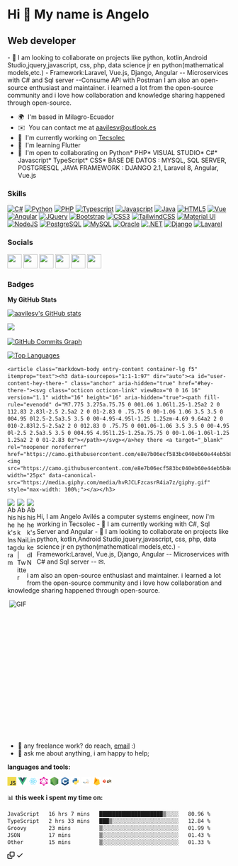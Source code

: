 Hi 👋 My name is Angelo
=======================

Web developer
-------------

\- 👯 I am looking to collaborate on projects like python, kotlin,Android Studio,jquery,javascript, css, php, data science jr en python(mathematical models,etc.) - Framework:Laravel, Vue.js, Django, Angular -- Microservices with C# and Sql server --Consume API with Postman I am also an open-source enthusiast and maintainer. i learned a lot from the open-source community and i love how collaboration and knowledge sharing happened through open-source.

* 🌍  I'm based in Milagro-Ecuador
* ✉️  You can contact me at [aavilesv@outlook.es](mailto:aavilesv@outlook.es)
* 🚀  I'm currently working on [Tecsolec](http://tecsolec.com/)
* 🧠  I'm learning Flutter
* 🤝  I'm open to collaborating on Python\* PHP\* VISUAL STUDIO\* C#\* Javascript\* TypeScript\* CSS\* BASE DE DATOS : MYSQL, SQL SERVER, POSTGRESQL ,JAVA FRAMEWORK : DJANGO 2.1, Laravel 8, Angular, Vue.js

### Skills

<p align="left">
<a href="https://docs.microsoft.com/en-us/dotnet/csharp/" target="_blank" rel="noreferrer"><img src="https://raw.githubusercontent.com/danielcranney/readme-generator/main/public/icons/skills/csharp-colored.svg" width="36" height="36" alt="C#" /></a>
<a href="https://www.python.org/" target="_blank" rel="noreferrer"><img src="https://raw.githubusercontent.com/danielcranney/readme-generator/main/public/icons/skills/python-colored.svg" width="36" height="36" alt="Python" /></a>
<a href="https://www.php.net/" target="_blank" rel="noreferrer"><img src="https://raw.githubusercontent.com/danielcranney/readme-generator/main/public/icons/skills/php-colored.svg" width="36" height="36" alt="PHP" /></a>
<a href="https://www.typescriptlang.org/" target="_blank" rel="noreferrer"><img src="https://raw.githubusercontent.com/danielcranney/readme-generator/main/public/icons/skills/typescript-colored.svg" width="36" height="36" alt="Typescript" /></a>
<a href="https://developer.mozilla.org/en-US/docs/Web/JavaScript" target="_blank" rel="noreferrer"><img src="https://raw.githubusercontent.com/danielcranney/readme-generator/main/public/icons/skills/javascript-colored.svg" width="36" height="36" alt="Javascript" /></a>
<a href="https://www.oracle.com/java/" target="_blank" rel="noreferrer"><img src="https://raw.githubusercontent.com/danielcranney/readme-generator/main/public/icons/skills/java-colored.svg" width="36" height="36" alt="Java" /></a>
<a href="https://developer.mozilla.org/en-US/docs/Glossary/HTML5" target="_blank" rel="noreferrer"><img src="https://raw.githubusercontent.com/danielcranney/readme-generator/main/public/icons/skills/html5-colored.svg" width="36" height="36" alt="HTML5" /></a>
<a href="https://vuejs.org/" target="_blank" rel="noreferrer"><img src="https://raw.githubusercontent.com/danielcranney/readme-generator/main/public/icons/skills/vue-colored.svg" width="36" height="36" alt="Vue" /></a>
<a href="https://angular.io/" target="_blank" rel="noreferrer"><img src="https://raw.githubusercontent.com/danielcranney/readme-generator/main/public/icons/skills/angular-colored.svg" width="36" height="36" alt="Angular" /></a>
<a href="https://jquery.com/" target="_blank" rel="noreferrer"><img src="https://raw.githubusercontent.com/danielcranney/readme-generator/main/public/icons/skills/jquery-colored.svg" width="36" height="36" alt="JQuery" /></a>
<a href="https://getbootstrap.com/" target="_blank" rel="noreferrer"><img src="https://raw.githubusercontent.com/danielcranney/readme-generator/main/public/icons/skills/bootstrap-colored.svg" width="36" height="36" alt="Bootstrap" /></a>
<a href="https://www.w3.org/TR/CSS/#css" target="_blank" rel="noreferrer"><img src="https://raw.githubusercontent.com/danielcranney/readme-generator/main/public/icons/skills/css3-colored.svg" width="36" height="36" alt="CSS3" /></a>
<a href="https://tailwindcss.com/" target="_blank" rel="noreferrer"><img src="https://raw.githubusercontent.com/danielcranney/readme-generator/main/public/icons/skills/tailwindcss-colored.svg" width="36" height="36" alt="TailwindCSS" /></a>
<a href="https://mui.com/" target="_blank" rel="noreferrer"><img src="https://raw.githubusercontent.com/danielcranney/readme-generator/main/public/icons/skills/materialui-colored.svg" width="36" height="36" alt="Material UI" /></a>
<a href="https://nodejs.org/en/" target="_blank" rel="noreferrer"><img src="https://raw.githubusercontent.com/danielcranney/readme-generator/main/public/icons/skills/nodejs-colored.svg" width="36" height="36" alt="NodeJS" /></a>
<a href="https://www.postgresql.org/" target="_blank" rel="noreferrer"><img src="https://raw.githubusercontent.com/danielcranney/readme-generator/main/public/icons/skills/postgresql-colored.svg" width="36" height="36" alt="PostgreSQL" /></a>
<a href="https://www.mysql.com/" target="_blank" rel="noreferrer"><img src="https://raw.githubusercontent.com/danielcranney/readme-generator/main/public/icons/skills/mysql-colored.svg" width="36" height="36" alt="MySQL" /></a>
<a href="https://www.oracle.com/uk/index.html" target="_blank" rel="noreferrer"><img src="https://raw.githubusercontent.com/danielcranney/readme-generator/main/public/icons/skills/oracle-colored.svg" width="36" height="36" alt="Oracle" /></a>
<a href="https://dotnet.microsoft.com/en-us/" target="_blank" rel="noreferrer"><img src="https://raw.githubusercontent.com/danielcranney/readme-generator/main/public/icons/skills/dot-net-colored.svg" width="36" height="36" alt=".NET" /></a>
<a href="https://www.djangoproject.com/" target="_blank" rel="noreferrer"><img src="https://raw.githubusercontent.com/danielcranney/readme-generator/main/public/icons/skills/django-colored.svg" width="36" height="36" alt="Django" /></a>
<a href="https://laravel.com/" target="_blank" rel="noreferrer"><img src="https://raw.githubusercontent.com/danielcranney/readme-generator/main/public/icons/skills/laravel-colored.svg" width="36" height="36" alt="Lavarel" /></a>
</p>


### Socials

<p align="left"> <a href="https://discord.com/users/aavilesv" target="_blank" rel="noreferrer"><img src="https://raw.githubusercontent.com/danielcranney/readme-generator/main/public/icons/socials/discord.svg" width="32" height="32" /></a> <a href="https://www.github.com/aavilesv" target="_blank" rel="noreferrer"><img src="https://raw.githubusercontent.com/danielcranney/readme-generator/main/public/icons/socials/github.svg" width="32" height="32" /></a> <a href="http://www.instagram.com/aavilesv2" target="_blank" rel="noreferrer"><img src="https://raw.githubusercontent.com/danielcranney/readme-generator/main/public/icons/socials/instagram.svg" width="32" height="32" /></a> <a href="https://www.linkedin.com/in/angelo-aviles-264983200" target="_blank" rel="noreferrer"><img src="https://raw.githubusercontent.com/danielcranney/readme-generator/main/public/icons/socials/linkedin.svg" width="32" height="32" /></a> <a href="https://www.stackoverflow.com/users/230927" target="_blank" rel="noreferrer"><img src="https://raw.githubusercontent.com/danielcranney/readme-generator/main/public/icons/socials/stackoverflow.svg" width="32" height="32" /></a> <a href="https://www.twitter.com/AngeloAvils5" target="_blank" rel="noreferrer"><img src="https://raw.githubusercontent.com/danielcranney/readme-generator/main/public/icons/socials/twitter.svg" width="32" height="32" /></a></p>

### Badges

<b>My GitHub Stats</b>

<a href="http://www.github.com/aavilesv"><img src="https://github-readme-stats.vercel.app/api?username=aavilesv&show_icons=true&hide=&count_private=true&title_color=000000&text_color=ffffff&icon_color=10b981&bg_color=1c1917&hide_border=true&show_icons=true" alt="aavilesv's GitHub stats" /></a>

<a href="http://www.github.com/aavilesv"><img src="https://github-readme-streak-stats.herokuapp.com/?user=aavilesv&stroke=ffffff&background=1c1917&ring=000000&fire=000000&currStreakNum=ffffff&currStreakLabel=000000&sideNums=ffffff&sideLabels=ffffff&dates=ffffff&hide_border=true" /></a>

<a href="http://www.github.com/aavilesv"><img src="https://activity-graph.herokuapp.com/graph?username=aavilesv&bg_color=1c1917&color=ffffff&line=10b981&point=ffffff&area_color=1c1917&area=true&hide_border=true&custom_title=GitHub%20Commits%20Graph" alt="GitHub Commits Graph" /></a>

<a href="https://github.com/aavilesv" align="left"><img src="https://github-readme-stats.vercel.app/api/top-langs/?username=aavilesv&langs_count=10&title_color=000000&text_color=ffffff&icon_color=10b981&bg_color=1c1917&hide_border=true&locale=en&custom_title=Top%20%Languages" alt="Top Languages" /></a>



<!-- aqui-->

<div class="Box-body p-4">

    <article class="markdown-body entry-content container-lg f5" itemprop="text"><h3 data-sourcepos="1:1-1:97" dir="auto"><a id="user-content-hey-there-" class="anchor" aria-hidden="true" href="#hey-there-"><svg class="octicon octicon-link" viewBox="0 0 16 16" version="1.1" width="16" height="16" aria-hidden="true"><path fill-rule="evenodd" d="M7.775 3.275a.75.75 0 001.06 1.06l1.25-1.25a2 2 0 112.83 2.83l-2.5 2.5a2 2 0 01-2.83 0 .75.75 0 00-1.06 1.06 3.5 3.5 0 004.95 0l2.5-2.5a3.5 3.5 0 00-4.95-4.95l-1.25 1.25zm-4.69 9.64a2 2 0 010-2.83l2.5-2.5a2 2 0 012.83 0 .75.75 0 001.06-1.06 3.5 3.5 0 00-4.95 0l-2.5 2.5a3.5 3.5 0 004.95 4.95l1.25-1.25a.75.75 0 00-1.06-1.06l-1.25 1.25a2 2 0 01-2.83 0z"></path></svg></a>hey there <a target="_blank" rel="noopener noreferrer" href="https://camo.githubusercontent.com/e8e7b06ecf583bc040eb60e44eb5b8e0ecc5421320a92929ce21522dbc34c891/68747470733a2f2f6d656469612e67697068792e636f6d2f6d656469612f6876524a434c467a6361737252346961377a2f67697068792e676966"><img src="https://camo.githubusercontent.com/e8e7b06ecf583bc040eb60e44eb5b8e0ecc5421320a92929ce21522dbc34c891/68747470733a2f2f6d656469612e67697068792e636f6d2f6d656469612f6876524a434c467a6361737252346961377a2f67697068792e676966" width="25px" data-canonical-src="https://media.giphy.com/media/hvRJCLFzcasrR4ia7z/giphy.gif" style="max-width: 100%;"></a></h3>
<a href="https://www.instagram.com/aavilesv2/?hl=es-la" rel="nofollow">
  <img align="left" alt="Abhishek's Instagram" width="22px" src="https://raw.githubusercontent.com/hussainweb/hussainweb/main/icons/instagram.png" style="max-width: 100%;">
</a>

<a href="https://twitter.com/AngeloAvils5" rel="nofollow">
  <img align="left" alt="Abhishek Naidu | Twitter" width="22px" src="https://raw.githubusercontent.com/peterthehan/peterthehan/master/assets/twitter.svg" style="max-width: 100%;">
</a>
<a href="https://www.linkedin.com/in/angelo-aviles-264983200/" rel="nofollow">
  <img align="left" alt="Abhishek's LinkedIN" width="22px" src="https://raw.githubusercontent.com/peterthehan/peterthehan/master/assets/linkedin.svg" style="max-width: 100%;">
</a>

<br>
<p data-sourcepos="19:1-19:340" dir="auto">Hi, I am Angelo Avilés a computer systems engineer, now i'm working in Tecsolec - 🌱 I am currently working with C#, Sql Server and Angular - 👯 I am looking to collaborate on projects like python, kotlin,Android Studio,jquery,javascript, css, php, data science jr en python(mathematical models,etc.) - Framework:Laravel, Vue.js, Django, Angular -- Microservices with C# and Sql server -- ✉.</p>
<p data-sourcepos="21:1-21:179" dir="auto">i am also an open-source enthusiast and maintainer. i learned a lot from the open-source community and i love how collaboration and knowledge sharing happened through open-source.</p>
  <p><a target="_blank" rel="noopener noreferrer" href="https://github.com/abhisheknaiidu/abhisheknaiidu/blob/master/code.gif?raw=true"><img align="right" alt="GIF" src="https://github.com/abhisheknaiidu/abhisheknaiidu/raw/master/code.gif?raw=true" width="500" height="320" style="max-width: 100%;"></a></p>
<ul data-sourcepos="26:1-28:0" dir="auto">
<li data-sourcepos="26:1-26:80"><g-emoji class="g-emoji" alias="briefcase" fallback-src="https://github.githubassets.com/images/icons/emoji/unicode/1f4bc.png">💼</g-emoji> any freelance work? do reach, <a href="mailto:aavilesv@outlook.es">email</a> :)</li>
<li data-sourcepos="27:1-28:0"><g-emoji class="g-emoji" alias="speech_balloon" fallback-src="https://github.githubassets.com/images/icons/emoji/unicode/1f4ac.png">💬</g-emoji> ask me about anything, i am happy to help;</li>
</ul>
<p data-sourcepos="29:1-29:26" dir="auto"><strong>languages and tools:</strong></p>
<p data-sourcepos="31:1-40:145" dir="auto"><code><a target="_blank" rel="noopener noreferrer" href="https://raw.githubusercontent.com/github/explore/80688e429a7d4ef2fca1e82350fe8e3517d3494d/topics/javascript/javascript.png"><img height="20" src="https://raw.githubusercontent.com/github/explore/80688e429a7d4ef2fca1e82350fe8e3517d3494d/topics/javascript/javascript.png" style="max-width: 100%;"></a></code>
<code><a target="_blank" rel="noopener noreferrer" href="https://raw.githubusercontent.com/github/explore/80688e429a7d4ef2fca1e82350fe8e3517d3494d/topics/vue/vue.png"><img height="20" src="https://raw.githubusercontent.com/github/explore/80688e429a7d4ef2fca1e82350fe8e3517d3494d/topics/vue/vue.png" style="max-width: 100%;"></a></code>
<code><a target="_blank" rel="noopener noreferrer" href="https://raw.githubusercontent.com/github/explore/80688e429a7d4ef2fca1e82350fe8e3517d3494d/topics/react/react.png"><img height="20" src="https://raw.githubusercontent.com/github/explore/80688e429a7d4ef2fca1e82350fe8e3517d3494d/topics/react/react.png" style="max-width: 100%;"></a></code>
<code><a target="_blank" rel="noopener noreferrer" href="https://raw.githubusercontent.com/github/explore/5c058a388828bb5fde0bcafd4bc867b5bb3f26f3/topics/graphql/graphql.png"><img height="20" src="https://raw.githubusercontent.com/github/explore/5c058a388828bb5fde0bcafd4bc867b5bb3f26f3/topics/graphql/graphql.png" style="max-width: 100%;"></a></code>
<code><a target="_blank" rel="noopener noreferrer" href="https://raw.githubusercontent.com/github/explore/80688e429a7d4ef2fca1e82350fe8e3517d3494d/topics/nodejs/nodejs.png"><img height="20" src="https://raw.githubusercontent.com/github/explore/80688e429a7d4ef2fca1e82350fe8e3517d3494d/topics/nodejs/nodejs.png" style="max-width: 100%;"></a></code>
<code><a target="_blank" rel="noopener noreferrer" href="https://raw.githubusercontent.com/github/explore/80688e429a7d4ef2fca1e82350fe8e3517d3494d/topics/cpp/cpp.png"><img height="20" src="https://raw.githubusercontent.com/github/explore/80688e429a7d4ef2fca1e82350fe8e3517d3494d/topics/cpp/cpp.png" style="max-width: 100%;"></a></code>
<code><a target="_blank" rel="noopener noreferrer" href="https://raw.githubusercontent.com/github/explore/80688e429a7d4ef2fca1e82350fe8e3517d3494d/topics/python/python.png"><img height="20" src="https://raw.githubusercontent.com/github/explore/80688e429a7d4ef2fca1e82350fe8e3517d3494d/topics/python/python.png" style="max-width: 100%;"></a></code>
<code><a target="_blank" rel="noopener noreferrer" href="https://raw.githubusercontent.com/github/explore/80688e429a7d4ef2fca1e82350fe8e3517d3494d/topics/mysql/mysql.png"><img height="20" src="https://raw.githubusercontent.com/github/explore/80688e429a7d4ef2fca1e82350fe8e3517d3494d/topics/mysql/mysql.png" style="max-width: 100%;"></a></code>
<code><a target="_blank" rel="noopener noreferrer" href="https://raw.githubusercontent.com/github/explore/80688e429a7d4ef2fca1e82350fe8e3517d3494d/topics/firebase/firebase.png"><img height="20" src="https://raw.githubusercontent.com/github/explore/80688e429a7d4ef2fca1e82350fe8e3517d3494d/topics/firebase/firebase.png" style="max-width: 100%;"></a></code>
<code><a target="_blank" rel="noopener noreferrer" href="https://raw.githubusercontent.com/github/explore/80688e429a7d4ef2fca1e82350fe8e3517d3494d/topics/git/git.png"><img height="20" src="https://raw.githubusercontent.com/github/explore/80688e429a7d4ef2fca1e82350fe8e3517d3494d/topics/git/git.png" style="max-width: 100%;"></a></code></p>
<p data-sourcepos="42:1-42:38" dir="auto"><g-emoji class="g-emoji" alias="bar_chart" fallback-src="https://github.githubassets.com/images/icons/emoji/unicode/1f4ca.png">📊</g-emoji> <strong>this week i spent my time on:</strong></p>

<div class="snippet-clipboard-content position-relative overflow-auto"><pre lang="text" class="notranslate"><code class="notranslate">JavaScript   16 hrs 7 mins   ████████████████████▒░░░░   80.96 %
TypeScript   2 hrs 33 mins   ███▒░░░░░░░░░░░░░░░░░░░░░   12.84 %
Groovy       23 mins         ▒░░░░░░░░░░░░░░░░░░░░░░░░   01.99 %
JSON         17 mins         ▒░░░░░░░░░░░░░░░░░░░░░░░░   01.43 %
Other        15 mins         ▒░░░░░░░░░░░░░░░░░░░░░░░░   01.33 %
</code></pre><div class="zeroclipboard-container position-absolute right-0 top-0">
    <clipboard-copy aria-label="Copy" class="ClipboardButton btn js-clipboard-copy m-2 p-0 tooltipped-no-delay" data-copy-feedback="Copied!" data-tooltip-direction="w" value="JavaScript   16 hrs 7 mins   ████████████████████▒░░░░   80.96 %
TypeScript   2 hrs 33 mins   ███▒░░░░░░░░░░░░░░░░░░░░░   12.84 %
Groovy       23 mins         ▒░░░░░░░░░░░░░░░░░░░░░░░░   01.99 %
JSON         17 mins         ▒░░░░░░░░░░░░░░░░░░░░░░░░   01.43 %
Other        15 mins         ▒░░░░░░░░░░░░░░░░░░░░░░░░   01.33 %" tabindex="0" role="button">
      <svg aria-hidden="true" height="16" viewBox="0 0 16 16" version="1.1" width="16" data-view-component="true" class="octicon octicon-copy js-clipboard-copy-icon m-2">
    <path fill-rule="evenodd" d="M0 6.75C0 5.784.784 5 1.75 5h1.5a.75.75 0 010 1.5h-1.5a.25.25 0 00-.25.25v7.5c0 .138.112.25.25.25h7.5a.25.25 0 00.25-.25v-1.5a.75.75 0 011.5 0v1.5A1.75 1.75 0 019.25 16h-7.5A1.75 1.75 0 010 14.25v-7.5z"></path><path fill-rule="evenodd" d="M5 1.75C5 .784 5.784 0 6.75 0h7.5C15.216 0 16 .784 16 1.75v7.5A1.75 1.75 0 0114.25 11h-7.5A1.75 1.75 0 015 9.25v-7.5zm1.75-.25a.25.25 0 00-.25.25v7.5c0 .138.112.25.25.25h7.5a.25.25 0 00.25-.25v-7.5a.25.25 0 00-.25-.25h-7.5z"></path>
</svg>
      <svg aria-hidden="true" height="16" viewBox="0 0 16 16" version="1.1" width="16" data-view-component="true" class="octicon octicon-check js-clipboard-check-icon color-fg-success d-none m-2">
    <path fill-rule="evenodd" d="M13.78 4.22a.75.75 0 010 1.06l-7.25 7.25a.75.75 0 01-1.06 0L2.22 9.28a.75.75 0 011.06-1.06L6 10.94l6.72-6.72a.75.75 0 011.06 0z"></path>
</svg>
    </clipboard-copy>
  </div></div>


</article>
  </div>
